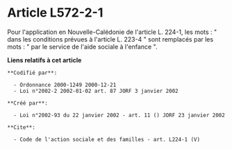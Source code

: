 # Article L572-2-1

Pour l'application en Nouvelle-Calédonie de l'article L. 224-1, les mots : " dans les conditions prévues à l'article L. 223-4
" sont remplacés par les mots : " par le service de l'aide sociale à l'enfance ".

**Liens relatifs à cet article**

	**Codifié par**:

	  - Ordonnance 2000-1249 2000-12-21
	  - Loi n°2002-2 2002-01-02 art. 87 JORF 3 janvier 2002

	**Créé par**:

	  - Loi n°2002-93 du 22 janvier 2002 - art. 11 () JORF 23 janvier 2002

	**Cite**:

	  - Code de l'action sociale et des familles - art. L224-1 (V)
